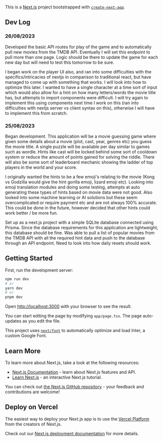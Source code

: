 This is a [Next.js](https://nextjs.org/) project bootstrapped with [`create-next-app`](https://github.com/vercel/next.js/tree/canary/packages/create-next-app).

## Dev Log

### 26/08/2023

Developed the basic API routes for play of the game and to automatically pull new movies from the TMDB API. Eventually I will set this endpoint to pull more than one page. Logic should be there to update the game for each new day but will need to test this tomorrow to be sure.

I began work on the player UI also, and ran into some difficulties with the specifics/intricacies of nextjs in comparison to traditional react, but have managed to come up with something that works. I will look into how to optimize this later. I wanted to have a single character at a time sort of input which would also allow for a hint on how many letters/words the movie title has, but attempts to import components were difficult. I will try again to implement this using components next time I work on this (ran into difficulties with nextjs server vs client syntax on this), otherwise I will have to implement this from scratch.

### 25/08/2023

Began development. This application will be a movie guessing game where given some details about a movie (plot, cast, year, genres etc) you guess the movie title. A single puzzle will be available per day similar to games such as wordle. Hints like cast will be locked behind some sort of cooldown system or reduce the amount of points gained for solving the riddle. There will also be some sort of leaderboard mechanic showing the ladder of top players in the world and your score.

I originally wanted the hints to be a few emoji's relating to the movie (Kong vs Godzilla would give the hint gorilla emoji, lizard emoji etc). Looking into emoji translation modules and doing some testing, attempts at auto generating these types of hints based on movie data were not good. Also looked into some machine learning or AI solutions but these seem overcomplicated or require payment etc and are not always 100% accurate. This could be done in the future, however decided that other hints could work better / be more fun.

Set up as a next.js project with a simple SQLite database connected using Prisma. Since the database requirements for this application are lightweight, this database should be fine. Was able to pull a list of popular movies from the TMDB API with all the required hint data and push to the database through an API endpoint. Need to look into how daily resets should work.

## Getting Started

First, run the development server:

```bash
npm run dev
# or
yarn dev
# or
pnpm dev
```

Open [http://localhost:3000](http://localhost:3000) with your browser to see the result.

You can start editing the page by modifying `app/page.tsx`. The page auto-updates as you edit the file.

This project uses [`next/font`](https://nextjs.org/docs/basic-features/font-optimization) to automatically optimize and load Inter, a custom Google Font.

## Learn More

To learn more about Next.js, take a look at the following resources:

- [Next.js Documentation](https://nextjs.org/docs) - learn about Next.js features and API.
- [Learn Next.js](https://nextjs.org/learn) - an interactive Next.js tutorial.

You can check out [the Next.js GitHub repository](https://github.com/vercel/next.js/) - your feedback and contributions are welcome!

## Deploy on Vercel

The easiest way to deploy your Next.js app is to use the [Vercel Platform](https://vercel.com/new?utm_medium=default-template&filter=next.js&utm_source=create-next-app&utm_campaign=create-next-app-readme) from the creators of Next.js.

Check out our [Next.js deployment documentation](https://nextjs.org/docs/deployment) for more details.
